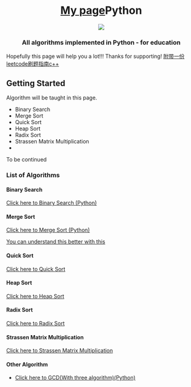 <div align="center">
<!-- Title: -->
    <h1><a href= "https://github.com/niehmanyo">My page</a>Python</h1>
<body><img src="http://localhost:8888/view/Desktop/jupter_notebook%20-github/logo.png"></body>
<!-- Short description: -->
  <h3>All algorithms implemented in Python - for education</h3>
</div>

Hopefully this page will help you a lot!!! Thanks for supporting!
<a href="https://github.com/niehmanyo/Jupyter_notebook/blob/main/LeetCode%E5%88%B7%E9%A2%98%E6%8C%87%E5%8D%97.pdf">附带一份leetcode刷题指南c++</a>

## Getting Started

Algorithm will be taught in this page.
* Binary Search
* Merge Sort
* Quick Sort
* Heap Sort
* Radix Sort
* Strassen Matrix Multiplication
* 
To be continued

### List of Algorithms 

#### Binary Search
<a href="https://github.com/niehmanyo/Jupyter_notebook/blob/main/binary_search.ipynb">Click here to Binary Search (Python) </a>

#### Merge Sort
<p><a href ="https://github.com/niehmanyo/Jupyter_notebook/blob/main/merge_sort.ipynb">Click here to Merge Sort (Python)</a></p>
<p><a href ="https://gitee.com/nie-wenyu/jupyter_notebook/blob/master/merge_sort.jpg">You can understand this better with this </a></p>

#### Quick Sort
<p><a href="https://github.com/niehmanyo/Jupyter_notebook/blob/main/quick_sort.ipynb">Click here to Quick Sort</a></p>

#### Heap Sort
<p><a href="https://github.com/niehmanyo/Jupyter_notebook/blob/main/heap_sort.ipynb">Click here to Heap Sort</a></p>

#### Radix Sort
<p><a href="https://github.com/niehmanyo/Jupyter_notebook/blob/main/radix_sort.ipynb">Click here to Radix Sort</a></p>

#### Strassen Matrix Multiplication 
<p><a href ="https://github.com/niehmanyo/Jupyter_notebook/blob/main/strassen_matrix.ipynb">Click here to Strassen Matrix Multiplication</a></p>

#### Other Algorithm
* <a href ="https://github.com/niehmanyo/Jupyter_notebook/blob/main/gcd_algorithm.ipynb">Click here to GCD(With three algorithm)(Python)</a>


